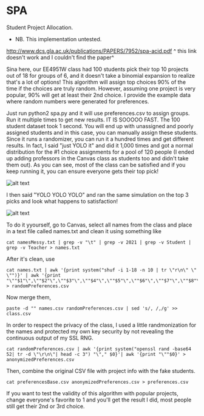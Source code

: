 # SPA
Student Project Allocation.
* NB. This implementation untested.

http://www.dcs.gla.ac.uk/publications/PAPERS/7952/spa-acid.pdf
^ this link doesn't work and I couldn't find the paper^

Sina here, our EE4951W class had 100 students pick their top 10 projects out of 18 for groups of 6, and it doesn't take a binomial expansion to realize that's a lot of options!
This algorithm will assign top choices 90% of the time if the choices are truly random. However, assuming one project is very popular, 90% will get at least their 2nd choice.
I provide the example data where random numbers were generated for preferences.

Just run python2 spa.py and it will use preferences.csv to assign groups.
Run it multiple times to get new results. IT IS SOOOOO FAST. The 100 student dataset took 1 second.
You will end up with unassigned and poorly assigned students and in this case, you can manually assign these students.
Since it runs a randomizer, you can run it a hundred times and get different results.
In fact, I said "just YOLO it" and did it 1,000 times and got a normal distribution for the #1 choice assignments for a pool of 120 people (I ended up adding professors in the Canvas class as students too and didn't take them out).
As you can see, most of the class can be satisfied and if you keep running it, you can ensure everyone gets their top pick!

![alt text](https://github.com/rgbbytes/SPA/blob/master/histogram.png?raw=true)

I then said "YOLO YOLO YOLO" and ran the same simulation on the top 3 picks and look what happens to satisfaction!

![alt text](https://github.com/rgbbytes/SPA/blob/master/histogram3.png?raw=true)


To do it yyourself, go to Canvas, select all names from the class and place in a text file called names.txt and clean it using something like

    cat namesMessy.txt | grep -v "\t" | grep -v 2021 | grep -v Student | grep -v Teacher > names.txt

After it's clean, use

    cat names.txt | awk '{print system("shuf -i 1-18 -n 10 | tr \"r\n\" \" \"")}' | awk '{print "\""$1"\",\""$2"\",\""$3"\",\""$4"\",\""$5"\",\""$6"\",\""$7"\",\""$8"\",\""$9"\",\""$10"\""}' > randomPreferences.csv

Now merge them,

    paste -d "" names.csv randomPreferences.csv | sed 's/, /,/g' >> class.csv

In order to respect the privacy of the class, I used a little randmonization for the names and protected my own key security by not revealing the continuous output of my SSL RNG.

    cat randomPreferences.csv | awk '{print system("openssl rand -base64 52| tr -d \"\r\n\"| head -c 3") "\"," $0}'| awk '{print "\""$0}' > anonymizedPreferences.csv

Then, combine the original CSV file with project info with the fake students.

    cat preferencesBase.csv anonymizedPreferences.csv > preferences.csv

If you want to test the validity of this algorithm with popular projects, change everyone's favorite to 1 and you'll get the result I did, most people still get their 2nd or 3rd choice.
